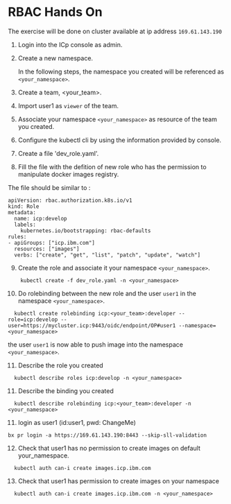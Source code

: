 # RBAC Hands On

The exercise will be done on cluster available at ip address `169.61.143.190`

1. Login into the ICp console as admin.

2. Create a new namespace.

   In the following steps, the namespace you created will be referenced as `<your_namespace>`.

3. Create a team, <your_team>.

4. Import user1 as `viewer` of the team.

5. Associate your namespace `<your_namespace>` as resource of the team you created.

6. Configure the kubectl cli by using the information provided by console.

7. Create a file 'dev_role.yaml'.

8. Fill the file with the defition of new role who has the permission to manipulate docker images registry.

The file should be similar to :
```
apiVersion: rbac.authorization.k8s.io/v1
kind: Role
metadata:
  name: icp:develop
  labels:
    kubernetes.io/bootstrapping: rbac-defaults
rules:
- apiGroups: ["icp.ibm.com"]
  resources: ["images"]
  verbs: ["create", "get", "list", "patch", "update", "watch"]
```

9. Create the role and associate it your namespace `<your_namespace>`.

```
    kubectl create -f dev_role.yaml -n <your_namespace>
```

10. Do rolebinding between the new role and the user `user1` in the namespace `<your_namespace>`.

```
  kubectl create rolebinding icp:<your_team>:developer --role=icp:develop --user=https://mycluster.icp:9443/oidc/endpoint/OP#user1 --namespace=<your_namespace>
```

  the user `user1` is now able to push image into the namespace `<your_namespace>`.

11. Describe the role you created

```
  kubectl describe roles icp:develop -n <your_namespace>
```

11. Describe the binding you created

```
  kubectl describe rolebinding icp:<your_team>:developer -n <your_namespace>
```

11. login as user1 (id:user1, pwd: ChangeMe)
```
bx pr login -a https://169.61.143.190:8443 --skip-sll-validation
```

12. Check that user1 has no permission to create images on default your_namespace.

```
  kubectl auth can-i create images.icp.ibm.com
```

13. Check that user1 has  permission to create images on your namespace <your namespace>

```
  kubectl auth can-i create images.icp.ibm.com -n <your_namespace>
```
